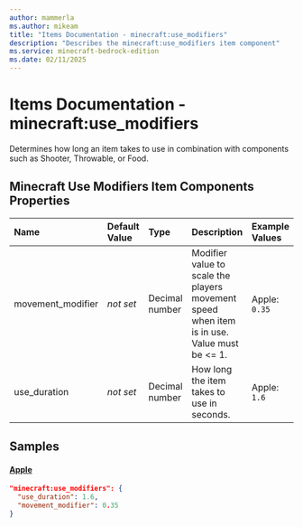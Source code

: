 ```yaml
---
author: mammerla
ms.author: mikeam
title: "Items Documentation - minecraft:use_modifiers"
description: "Describes the minecraft:use_modifiers item component"
ms.service: minecraft-bedrock-edition
ms.date: 02/11/2025 
---
```


# Items Documentation - minecraft:use_modifiers

Determines how long an item takes to use in combination with components such as Shooter, Throwable, or Food.


## Minecraft Use Modifiers Item Components Properties

|Name       |Default Value |Type |Description |Example Values |
|:----------|:-------------|:----|:-----------|:------------- |
| movement_modifier | *not set* | Decimal number | Modifier value to scale the players movement speed when item is in use. Value must be <= 1. | Apple: `0.35` | 
| use_duration | *not set* | Decimal number | How long the item takes to use in seconds. | Apple: `1.6` | 

## Samples

#### [Apple](https://github.com/Mojang/bedrock-samples/tree/preview/behavior_pack/items/apple.json)


```json
"minecraft:use_modifiers": {
  "use_duration": 1.6,
  "movement_modifier": 0.35
}
```
